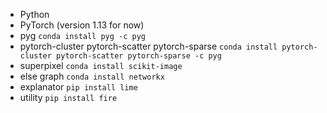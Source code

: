 - Python
- PyTorch (version 1.13 for now)
- pyg `conda install pyg -c pyg`
- pytorch-cluster pytorch-scatter pytorch-sparse `conda install pytorch-cluster pytorch-scatter pytorch-sparse -c pyg`
- superpixel `conda install scikit-image`
- else graph `conda install networkx`
- explanator `pip install lime`
- utility `pip install fire`